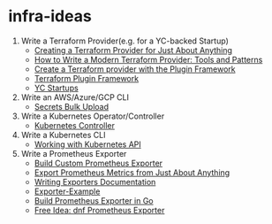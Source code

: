 # infra-ideas
1. Write a Terraform Provider(e.g. for a YC-backed Startup)
    - [Creating a Terraform Provider for Just About Anything](https://www.youtube.com/watch?v=noxwUVet5RE)
    - [How to Write a Modern Terraform Provider: Tools and Patterns](https://www.youtube.com/watch?v=XlxkqXQCZ4Y)
    - [Create a Terraform provider with the Plugin Framework](https://www.youtube.com/watch?v=16qs7LJSyps&t=66s)
    - [Terraform Plugin Framework](https://developer.hashicorp.com/terraform/plugin/framework)
    - [YC Startups](https://docs.google.com/document/d/1CkzB06HJNA4QsctcFG3fnH-2k55ZeA7F-MV3th8pHk8/edit?usp=sharing)
2. Write an AWS/Azure/GCP CLI
    - [Secrets Bulk Upload](https://x.com/odirionyeo/status/1671216700782436353)
3. Write a Kubernetes Operator/Controller
    - [Kubernetes Controller](https://x.com/odirionyeo/status/1671216700782436353) 
4. Write a Kubernetes CLI
    - [Working with Kubernetes API](https://iximiuz.com/en/series/working-with-kubernetes-api/)
5. Write a Prometheus Exporter
    - [Build Custom Prometheus Exporter](https://www.youtube.com/watch?v=3wT0zSsQb58)
    - [Export Prometheus Metrics from Just About Anything](https://www.youtube.com/watch?v=Zk09Mbu0YQk)
    - [Writing Exporters Documentation](https://prometheus.io/docs/instrumenting/writing_exporters/)
    - [Exporter-Example](https://github.com/mikejoh/exporter-example)
    - [Build Prometheus Exporter in Go](https://www.civo.com/learn/build-your-own-prometheus-exporter-in-go)
    - [Free Idea: dnf Prometheus Exporter](https://flameeyes.blog/2023/11/05/free-idea-dnf-prometheus-exporter/)
